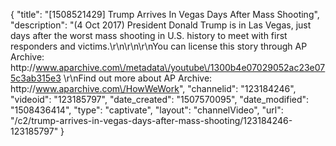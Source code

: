 {
    "title": "[1508521429] Trump Arrives In Vegas Days After Mass Shooting",
    "description": "(4 Oct 2017) President Donald Trump is in Las Vegas, just days after the worst mass shooting in U.S. history to meet with first responders and victims.\r\n\r\n\r\nYou can license this story through AP Archive: http:\/\/www.aparchive.com\/metadata\/youtube\/1300b4e07029052ac23e075c3ab315e3 \r\nFind out more about AP Archive: http:\/\/www.aparchive.com\/HowWeWork",
    "channelid": "123184246",
    "videoid": "123185797",
    "date_created": "1507570095",
    "date_modified": "1508436414",
    "type": "captivate",
    "layout": "channelVideo",
    "url": "\/c2\/trump-arrives-in-vegas-days-after-mass-shooting\/123184246-123185797"
}